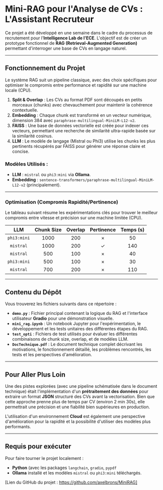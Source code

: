 # Mini-RAG pour l'Analyse de CVs : L'Assistant Recruteur

Ce projet a été développé en une semaine dans le cadre du processus de recrutement pour l'**Intelligence Lab de l'ECE**. L'objectif est de créer un prototype fonctionnel de **RAG (Retrieval-Augmented Generation)** permettant d'interroger une base de CVs en langage naturel.

---

## Fonctionnement du Projet

Le système RAG suit un pipeline classique, avec des choix spécifiques pour optimiser le compromis entre performance et rapidité sur une machine locale (CPU).

1.  **Split & Overlap** : Les CVs au format PDF sont découpés en petits morceaux (chunks) avec chevauchement pour maintenir la cohérence contextuelle.
2.  **Embedding** : Chaque chunk est transformé en un vecteur numérique, dimension 384 avec `paraphrase-multilingual-MiniLM-L12-v2`.
3.  **FAISS** : Une base de données vectorielle est créée pour indexer ces vecteurs, permettant une recherche de similarité ultra-rapide basée sur la similarité cosinus.
4.  **LLM** : Le modèle de langage (Mistral ou Phi3) utilise les chunks les plus pertinents récupérés par FAISS pour générer une réponse claire et concise.

### Modèles Utilisés :
* **LLM** : `mistral` ou `phi3:mini` via **Ollama**.
* **Embedding** : `sentence-transformers/paraphrase-multilingual-MiniLM-L12-v2` (principalement).

---

### Optimisation (Compromis Rapidité/Pertinence)

Le tableau suivant résume les expérimentations clés pour trouver le meilleur compromis entre vitesse et précision sur une machine limitée (CPU).

| LLM | Chunk Size | Overlap | Pertinence | Temps (s) |
| :---: | :---: | :---: | :---: | :---: |
| `phi3:mini` | 1000 | 200 | $\times$ | 50  |
| `mistral` | 1000 | 200 | $\checkmark$ | 140  |
| `mistral` | 500 | 100 | $\times$ | 40  |
| `phi3:mini` | 500 | 100 | $\times$ | 30  |
| `mistral` | 700 | 200 | $\times$ | 110  |

---

## Contenu du Dépôt

Vous trouverez les fichiers suivants dans ce répertoire :

* **`demo.py`** : Fichier principal contenant la logique du RAG et l'interface utilisateur **Gradio** pour une démonstration visuelle.
* **`mini_rag.ipynb`** : Un notebook Jupyter pour l'expérimentation, le développement et les tests unitaires des différentes étapes du RAG.
* **`test_opti`** : Fichiers de test utilisés pour évaluer les différentes combinaisons de chunk size, overlap, et de modèles LLM.
* **`DocTechnique.pdf`** : Le document technique complet décrivant les motivations, le fonctionnement détaillé, les problèmes rencontrés, les tests et les perspectives d'amélioration.

---

## Pour Aller Plus Loin

Une des pistes explorées (avec une pipeline schématisée dans le document technique) était l'implémentation d'un **prétraitement des données** pour extraire un format **JSON** structuré des CVs avant la vectorisation. Bien que cette approche prenne plus de temps par CV (environ 2 min 30s), elle permettrait une précision et une fiabilité bien supérieures en production.

L'utilisation d'un environnement **Cloud** est également une perspective d'amélioration pour la rapidité et la possibilité d'utiliser des modèles plus performants.

---

## Requis pour exécuter

Pour faire tourner le projet localement :

* **Python** (avec les packages `langchain`, `gradio`, `pypdf`
* **Ollama** installé et les modèles `mistral` ou `phi3:mini` téléchargés.

[Lien du GitHub du projet : https://github.com/axelbrons/MiniRAG]
